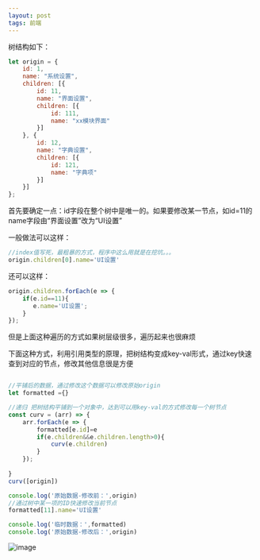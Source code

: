 ```yaml
---
layout: post
tags: 前端
---
```



树结构如下：

```js
let origin = {
    id: 1,
    name: "系统设置",
    children: [{
        id: 11,
        name: "界面设置",
        children: [{
            id: 111,
            name: "xx模块界面"
        }]
    }, {
        id: 12,
        name: "字典设置",
        children: [{
            id: 121,
            name: "字典项"
        }]
    }]
};
```
首先要确定一点：id字段在整个树中是唯一的。如果要修改某一节点，如id=11的name字段由“界面设置”改为“UI设置”

一般做法可以这样：

```js
//index值写死，最粗暴的方式，程序中这么用就是在挖坑。。。
origin.children[0].name='UI设置'

```

还可以这样：

```js
origin.children.forEach(e => {
    if(e.id==11){
       e.name='UI设置';
    }
});

```
但是上面这种遍历的方式如果树层级很多，遍历起来也很麻烦

下面这种方式，利用引用类型的原理，把树结构变成key-val形式，通过key快速查到对应的节点，修改其他信息很是方便

```js

//平铺后的数据，通过修改这个数据可以修改原始origin
let formatted ={}

//递归 把树结构平铺到一个对象中，达到可以用key-val的方式修改每一个树节点
const curv = (arr) => {
    arr.forEach(e => {
        formatted[e.id]=e
        if(e.children&&e.children.length>0){
            curv(e.children)
        }
    });
	
}
curv([origin])

console.log('原始数据-修改前：',origin)
//通过树中某一项的ID快速修改当前节点
formatted[11].name='UI设置'

console.log('临时数据：',formatted)
console.log('原始数据-修改后：',origin)
```

![image](https://user-images.githubusercontent.com/15027167/125903076-b0f4d5a8-0845-4016-88ab-e1a721121c7b.png)


